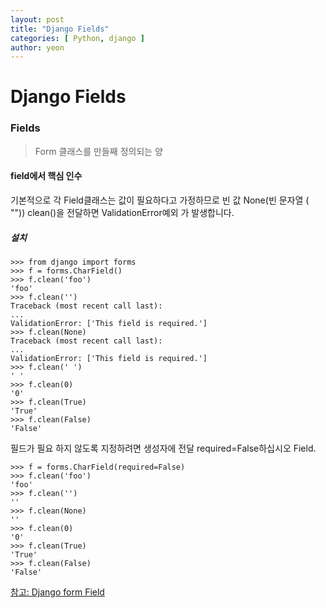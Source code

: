 ```yaml
---
layout: post
title: "Django Fields"
categories: [ Python, django ]
author: yeon
---
```


# Django Fields

### Fields
> Form 클래스를 만들째 정의되는 양
#### field에서 핵심 인수
기본적으로 각 Field클래스는 값이 필요하다고 가정하므로 빈 값 None(빈 문자열 ( "")) clean()을 전달하면 ValidationError예외 가 발생합니다.

##### 설치
~~~
>>> from django import forms
>>> f = forms.CharField()
>>> f.clean('foo')
'foo'
>>> f.clean('')
Traceback (most recent call last):
...
ValidationError: ['This field is required.']
>>> f.clean(None)
Traceback (most recent call last):
...
ValidationError: ['This field is required.']
>>> f.clean(' ')
' '
>>> f.clean(0)
'0'
>>> f.clean(True)
'True'
>>> f.clean(False)
'False'
~~~

필드가 필요 하지 않도록 지정하려면 생성자에 전달 required=False하십시오 Field.
~~~
>>> f = forms.CharField(required=False)
>>> f.clean('foo')
'foo'
>>> f.clean('')
''
>>> f.clean(None)
''
>>> f.clean(0)
'0'
>>> f.clean(True)
'True'
>>> f.clean(False)
'False'
~~~


[참고: Django form Field](https://docs.djangoproject.com/en/2.0/ref/forms/fields/)